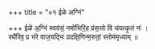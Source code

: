 +++
title = "०१ ईळे अग्निं"

+++
ईळे॑ अ॒ग्निं स्वव॑सं॒ नमो॑भिरि॒ह प्र॑स॒त्तो वि च॑यत्कृ॒तं नः॑ ।  
रथै॑रिव॒ प्र भ॑रे वाज॒यद्भिः॑ प्रदक्षि॒णिन्म॒रुतां॒ स्तोम॑मृध्याम् ॥
